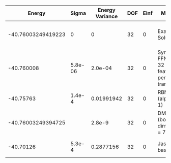 | Energy             | Sigma   | Energy Variance | DOF | Einf | Method                                           | Reference |
|--------------------|---------|-----------------|-----|------|--------------------------------------------------|-----------|
| -40.76003249419223 | 0       | 0               | 32  | 0    | Exact Solution                                   | TODO: own code (exact solution) |
| -40.760008         | 5.8e-06 | 2.0e-04         | 32  | 0    | Symmetric FFN, Relu, 32 features per translation | TODO: own code (symmetric FFN) |
| -40.75763          | 1.4e-4  | 0.01991942      | 32  | 0    | RBM (alpha = 1)                                  | TODO: own code (RBM) |
| -40.76003249394725 |         | 2.8e-9          | 32  | 0    | DMRG (bond dimension = 71)                       | TODO: own code (DMRG) |
| -40.70126          | 5.3e-4  | 0.2877156       | 32  | 0    | Jastrow baseline                                 | TODO: own code (Jastrow) |
